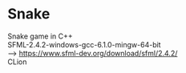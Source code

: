 # Snake
Snake game in C++ <br />
SFML-2.4.2-windows-gcc-6.1.0-mingw-64-bit <br />
--> https://www.sfml-dev.org/download/sfml/2.4.2/ <br />
CLion
